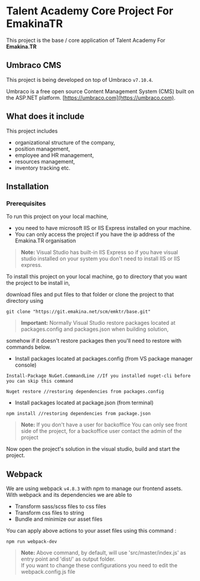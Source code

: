 #  Talent Academy Core Project For EmakinaTR

This project is the base / core application of Talent Academy For **Emakina.TR**



##  Umbraco CMS

This project is being developed on top of Umbraco `v7.10.4`. 

Umbraco is a free open source Content Management System (CMS) built on the ASP.NET platform. 
[https://umbraco.com](https://umbraco.com).



## What does it include

This project includes 
- organizational structure of the company, 
- position management,
- employee and HR management,
- resources management,
- inventory tracking etc.



## Installation


### Prerequisites

To run this project on your local machine, 
- you need to have microsoft IIS or IIS Express installed on your machine.
- You can only access the project if you have the ip address of the Emakina.TR organisation

> **Note:** Visual Studio has built-in IIS Express so if you have visual studio
installed on your system you don't need to install IIS or IIS express. 

To install this project on your local machine, go to directory that you want the project to be install in,

download files and put files to that folder or clone the project to that directory using 

`git clone "https://git.emakina.net/scm/emktr/base.git"`

> **Important:** Normally Visual Studio restore packages located at packages.config and packages.json when building solution, 

somehow if it doesn't restore packages then you'll need to restore with commands below.

- Install packages located at packages.config (from VS package manager console)

`Install-Package NuGet.CommandLine //If you installed nuget-cli before you can skip this command`

`Nuget restore //restoring dependencies from packages.config`


- Install packages located at package.json (from terminal)

`npm install //restoring dependencies from package.json`

> **Note:** If you don't have a user for backoffice You can only see front side of the project, 
for a backoffice user contact the admin of the project

Now open the project's solution in the visual studio, build and start the project.



##  Webpack


We are using webpack `v4.8.3` with npm to manage our frontend assets. 
With webpack and its dependencies we are able to


- Transform sass/scss files to css files
- Transform css files to string
- Bundle and minimize our asset files



You can apply above actions to your asset files using this command :



`npm run webpack-dev`

> **Note:** Above command, by default, will use 'src/master/index.js' as entry point and 'dist/' as output folder.   
If you want to change these configurations you need to edit the webpack.config.js file
